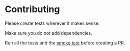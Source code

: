 # Contributing

Please create tests wherever it makes sense.

Make sure you do not add dependencies.

Run all the tests and the [smoke test](src/test/groovy/com/github/csutorasa/wiclax/smoke/IntegrationSmokeTest.md)
before creating a PR.
